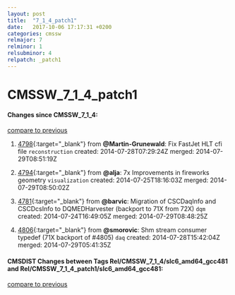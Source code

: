 ```yaml
---
layout: post
title:  "7_1_4_patch1"
date:   2017-10-06 17:17:31 +0200
categories: cmssw
relmajor: 7
relminor: 1
relsubminor: 4
relpatch: _patch1
---
```


# CMSSW_7_1_4_patch1
#### Changes since CMSSW_7_1_4:

[compare to previous](https://github.com/cms-sw/cmssw/compare/CMSSW_7_1_4...CMSSW_7_1_4_patch1)



1. [4798](http://github.com/cms-sw/cmssw/pull/4798){:target="_blank"}  from **@Martin-Grunewald**: Fix FastJet HLT cfi file `reconstruction`  created: 2014-07-28T07:29:24Z merged: 2014-07-29T08:51:19Z

1. [4794](http://github.com/cms-sw/cmssw/pull/4794){:target="_blank"}  from **@alja**: 7x Improvements in fireworks geometry `visualization`  created: 2014-07-25T18:16:03Z merged: 2014-07-29T08:50:02Z

1. [4781](http://github.com/cms-sw/cmssw/pull/4781){:target="_blank"}  from **@barvic**: Migration of CSCDaqInfo and CSCDcsInfo to DQMEDHarvester (backport to 71X from 72X) `dqm`  created: 2014-07-24T16:49:05Z merged: 2014-07-29T08:48:25Z

1. [4806](http://github.com/cms-sw/cmssw/pull/4806){:target="_blank"}  from **@smorovic**: Shm stream consumer typedef (71X backport of #4805) `daq`  created: 2014-07-28T15:42:04Z merged: 2014-07-29T05:41:35Z

#### CMSDIST Changes between Tags Rel/CMSSW_7_1_4/slc6_amd64_gcc481 and Rel/CMSSW_7_1_4_patch1/slc6_amd64_gcc481:

[compare to previous](https://github.com/cms-sw/cmsdist/compare/Rel/CMSSW_7_1_4/slc6_amd64_gcc481...Rel/CMSSW_7_1_4_patch1/slc6_amd64_gcc481)


